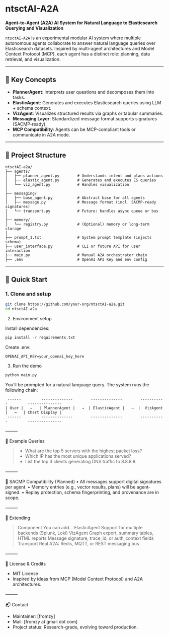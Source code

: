 # ntsctAI-A2A

**Agent-to-Agent (A2A) AI System for Natural Language to Elasticsearch Querying and Visualization**

`ntsctAI-A2A` is an experimental modular AI system where multiple autonomous agents collaborate to answer natural language queries over Elasticsearch datasets. Inspired by multi-agent architectures and Model Context Protocol (MCP), each agent has a distinct role: planning, data retrieval, and visualization.

---

## 🧠 Key Concepts

- **PlannerAgent**: Interprets user questions and decomposes them into tasks.
- **ElasticAgent**: Generates and executes Elasticsearch queries using LLM + schema context.
- **VizAgent**: Visualizes structured results via graphs or tabular summaries.
- **Messaging Layer**: Standardized message format supports signatures (SACMP-ready).
- **MCP Compatibility**: Agents can be MCP-compliant tools or communicate in A2A mode.

---

## 📂 Project Structure
```text
ntsctAI-a2a/
├── agents/
│   ├── planner_agent.py        # Understands intent and plans actions
│   ├── elastic_agent.py        # Generates and executes ES queries
│   └── viz_agent.py            # Handles visualization
│
├── messaging/
│   ├── base_agent.py           # Abstract base for all agents
│   ├── message.py              # Message format (incl. SACMP-ready signatures)
│   └── transport.py            # Future: handles async queue or bus
│
├── memory/
│   └── registry.py             # (Optional) memory or long-term storage
│
├── prompt_1.txt                # System prompt template (injects schema)
├── user_interface.py           # CLI or future API for user interaction
├── main.py                     # Manual A2A orchestrator chain
├── .env                        # OpenAI API Key and env config
```
---

## 🚀 Quick Start

### 1. Clone and setup

```bash
git clone https://github.com/your-org/ntsctAI-a2a.git
cd ntsctAI-a2a
```
2. Environment setup

Install dependencies:
```bash
pip install -r requirements.txt
```
Create .env:
```
OPENAI_API_KEY=your_openai_key_here
```
3. Run the demo
```bash
python main.py
```
You’ll be prompted for a natural language query. The system runs the following chain:

````
 ------         --------------        --------------        -----------         ---------------
| User |   →   | PlannerAgent |   →  | ElasticAgent |   →  |  VizAgent |   →   | Chart Display |
 ------         --------------        --------------        -----------         ---------------
````

⸻

🧩 Example Queries

> - What are the top 5 servers with the highest packet loss?
> - Which IP has the most unique applications served?
> - List the top 3 clients generating DNS traffic to 8.8.8.8.


⸻

🔐 SACMP Compatibility (Planned)
	•	All messages support digital signatures per agent.
	•	Memory entries (e.g., vector results, plans) will be agent-signed.
	•	Replay protection, schema fingerprinting, and provenance are in scope.

⸻

🧱 Extending

>Component	You can add…
>ElasticAgent	Support for multiple backends (Splunk, Loki)
>VizAgent	Graph export, summary tables, HTML reports
>Message	signature, trace_id, or auth_context fields
>Transport	Real A2A: Redis, MQTT, or REST messaging bus


⸻

🤝 License & Credits

- MIT License
- Inspired by ideas from MCP (Model Context Protocol) and A2A architectures.

⸻

📬 Contact

- Maintainer: [fromzy]
- Mail: [fromzy at gmail dot com]
- Project status: Research-grade, evolving toward production.

